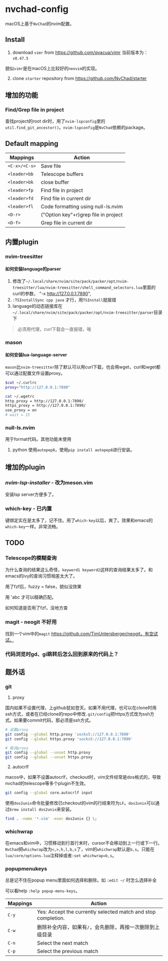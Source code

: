 # nvchad-config
macOS上基于`NvChad`的nvim配置。

## Install

1. download `vimr` from https://github.com/qvacua/vimr
当前版本为：`v0.47.5`

貌似`vimr`是在macOS上比较好的`neovim`的实现。

2. clone `starter` repository from https://github.com/NvChad/starter

## 增加的功能
### Find/Grep file in project
查找project的root dir时，用了`nvim-lspconfig`里的`util.find_git_ancestor()`。`nvim-lspconfig`是`NvChad`依赖的package。

## Default mapping

| Mappings      | Action                               |
|---------------|--------------------------------------|
| `<C-x>/<C-s>` | Save file                            |
| `<leader>bb`  | Telescope buffers                    |
| `<leader>bk`  | close buffer                         |
| `<leader>fp`  | Find file in project                 |
| `<leader>fd`  | Find file in current dir             |
| `<leader>fl`  | Code formatting using null-ls.nvim   |
| `<D-r>`       | ("Option key"+r)grep file in project |
| `<D-f>`       | Grep file in current dir             |

## 内置plugin

### nvim-treesitter
#### 如何安装language的parser

1. 修改了`~/.local/share/nvim/site/pack/packer/opt/nvim-treesitter/lua/nvim-treesitter/shell_command_selectors.lua`里面的curl的参数， "-x http://127.0.0.1:7890",
2. `:TSInstallSync cpp java` 才行，用`TSInstall`就报错
3. language的动态链接库在`~/.local/share/nvim/site/pack/packer/opt/nvim-treesitter/parser`目录下

> 必须用代理，curl下载会一直报错，唉

### mason

#### 如何安装lua-language-server

`mason`比`nvim-treesitter`除了默认可以用curl下载，也会用wget，curl和wget都可以通过配置文件设置proxy。

```sh
$cat ~/.curlrc 
proxy="http://127.0.0.1:7890"
```

```sh
cat ~/.wgetrc 
http_proxy = http://127.0.0.1:7890/
https_proxy = http://127.0.0.1:7890/
use_proxy = on
# wait = 15
```

### null-ls.nvim

用于format代码。其他功能未使用

1. python
使用`autopep8`，使用`pip install autopep8`进行安装。

## 增加的plugin

### _nvim-lsp-installer_ - 改为meson.vim
安装lsp server方便多了。

### which-key - 已内置
键绑定实在是太多了，记不住。用了`which-key`以后，爽了。效果和emacs的`which-key`一样。非常流畅。

## TODO
### Telescope的模糊查询
为什么查询的结果这么奇怪，`keyword1 keyword2`这样的查询结果太多了。和emacs的ivy的查询习惯相差太大了。

用了fzf后，fuzzy = false，貌似没效果

用 'abc 才可以精确匹配。

如何知道是否用了fzf，没地方查

### magit - neogit 不好用
找到一个vim中的`magit` https://github.com/TimUntersberger/neogit，有空试试。

### 代码浏览时gd、gi跳转后怎么回到原来的代码上？

## 题外话
### git

1. proxy

国内如果不设置代理，上github犹如登天。如果不用代理，也可以在clone时用ssh方式，或者在已经clone的repo中修改`.git/config`把https方式改为ssh方式。如果要commit代码，那必须是ssh方式。

```sh
# 设置proxy
git config --global http.proxy 'socks5://127.0.0.1:7890'
git config --global https.proxy 'socks5://127.0.0.1:7890'

# 取消proxy
git config --global --unset http.proxy
git config --global --unset https.proxy
```

2. autocrlf
   
macos中，如果不设置autocrlf，checkout时，vim文件经常是dos格式的，导致nvchad的telescope等多个plugin不生效。

```sh
git config --global core.autocrlf input
```

使用`dos2unix`命令批量修改已checkout的vim的行结束符为`LF`。`dos2unix`可以通过`brew install dos2unix`来安装。
```sh
find . -name '*.vim' -exec dos2unix {} \;
```

### whichwrap
在emacs和vim中，习惯移动到行首行末时，cursor不会移动到上一行或下一行。`NvChad`把`whichwrap`改为`<,>,h,l,b,s`了，vim的`whichwrap`默认是`b,s`。只能在`lua/core/options.lua`注释掉或者`:set whichwrap=b,s`。

### popupmenukeys
总是记不住在popup menu里面如何选择和删除。如 `:edit ~/` 时怎么选择补全

可以看help `:help popup-menu-keys`。

| Mappings | Action                                                        |
|----------|---------------------------------------------------------------|
| `C-y`    | Yes: Accept the currently selected match and stop completion. |
| `C-w`    | 删除补全内容，如果有`/`，会先删除，再按一次删除到上级目录     |
| `C-n`    | Select the next match                                         |
| `C-p`    | Select the previous match                                     |

